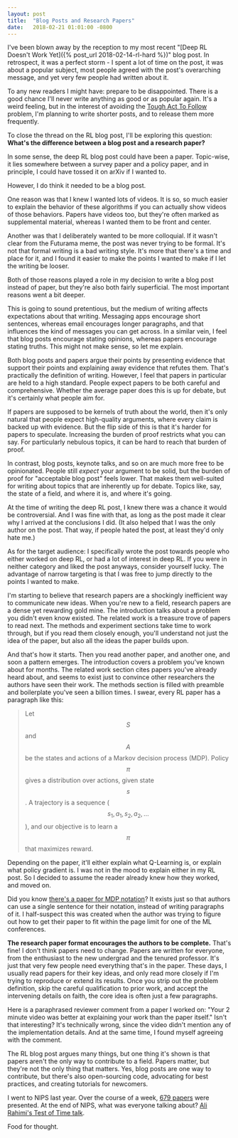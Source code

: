 ```yaml
---
layout: post
title:  "Blog Posts and Research Papers"
date:   2018-02-21 01:01:00 -0800
---
```


I've been blown away by the reception to my most recent
"[Deep RL Doesn't Work Yet]({% post_url 2018-02-14-rl-hard %})" blog post. In retrospect, it was a perfect storm - I spent a lot of
time on the post, it was about a popular subject, most people agreed with
the post's overarching message, and yet very few people had written about it.

To any new readers I might have: prepare to be disappointed. There is a good
chance I'll never write anything as good or as popular again. It's a weird
feeling, but in the interest of avoiding the [Tough Act To Follow](http://tvtropes.org/pmwiki/pmwiki.php/Main/ToughActToFollow)
problem, I'm planning to write shorter posts, and to release them more
frequently.

To close the thread on the RL blog post,
I'll be exploring this question: **What's the
difference between a blog post and a research paper?**

In some sense, the deep RL blog post could have been a paper. Topic-wise, it
lies somewhere between a survey paper and a policy paper, and in principle,
I could have tossed it on arXiv if I wanted to.

However, I do think it needed to be a blog post.

One reason was that I knew I wanted lots of videos.
It is so, so much easier to explain the behavior of these algorithms
if you can actually show videos of those behaviors. Papers have videos
too, but they're often marked as supplemental material, whereas I wanted them
to be front and center.

Another was that I deliberately wanted to be more colloquial. If
it wasn't clear from the Futurama meme, the post was never trying to be
formal. It's not that formal writing is a bad writing style.
It's more that there's a time and place for it, and I found it easier to make
the points I wanted to make if I let the writing be looser.

Both of those reasons played a role in my decision to write a blog post
instead of paper, but they're also both fairly superficial. The most important
reasons went a bit deeper.

This is going to sound pretentious, but the medium of writing
affects expectations about that writing. Messaging apps encourage short
sentences, whereas email encourages longer paragraphs, and that influences the
kind of messages you can get across. In a similar vein, I feel
that blog posts encourage stating opinions, whereas papers encourage stating
truths. This might not make sense, so let me explain.

Both blog posts
and papers argue their points by presenting evidence that support their points
and explaining away evidence that refutes them. That's practically the definition
of writing. However, I feel that papers in particular are held to a high
standard. People expect papers to be both careful and comprehensive.
Whether the average paper does this is
up for debate, but it's certainly what people aim for.

If papers are supposed to be kernels of truth about the world, then it's only
natural that people expect high-quality arguments, where every claim is backed
up with evidence. But the flip side of this is that
it's harder for papers to speculate. Increasing the burden of proof restricts
what you can say. For particularly nebulous topics, it can be hard to reach that
burden of proof.

In contrast, blog posts, keynote talks, and so on are much more free to
be opinionated.
People still *expect* your argument to be solid, but the burden of proof for
"acceptable blog post" feels lower.
That makes them well-suited for writing about topics
that are inherently up for debate. Topics like, say, the state of a field, and
where it is, and where it's going.

At the time of writing the deep RL post, I knew there was a chance it would be
controversial. And I was fine with that, as long as the post made it clear why
I arrived at the conclusions I did. (It also helped that I was the only author
on the post. That way, if people hated the post, at least they'd only hate me.)

As for the target audience: I specifically wrote the post towards people who
either worked on deep RL, or had a lot of interest in deep RL. If you were in
neither category and liked the post anyways, consider yourself lucky.
The advantage of narrow targeting is that I was free to jump directly to the
points I wanted to make.

I'm starting to believe that research papers are a shockingly inefficient
way to communicate new ideas.
When you're new to a field, research papers are a dense yet rewarding gold mine.
The introduction talks about a problem you didn't even know existed. The
related work is a treasure trove of papers to read next. The methods
and experiment sections take time to work through, but if you read them closely
enough, you'll understand not just the idea of the paper, but also all the ideas
the paper builds upon.

And that's how it starts. Then you read another paper, and another one, and soon
a pattern emerges.
The introduction covers a problem you've known about for months.
The related work section cites papers you've already heard about,
and seems to exist just to convince other researchers the authors have seen
their work. The methods section is filled with preamble and
boilerplate you've seen a billion times. I swear, every RL paper has a paragraph
like this:

> Let $$S$$ and $$A$$ be the states and actions of a Markov decision
process (MDP). Policy $$\pi$$ gives a distribution over actions, given state
$$s$$. A trajectory is a sequence ($$s_1, a_1, s_2, a_2, \ldots$$), and our
objective is to learn a $$\pi$$ that maximizes reward.

Depending on the paper,
it'll either explain what Q-Learning is, or explain what policy gradient is.
I was not in the mood to explain either in my RL post. So I decided to assume
the reader already knew how they worked, and moved on.

Did you know [there's a paper for MDP notation](https://arxiv.org/abs/1512.09075)?
It exists just so that authors can use a single sentence for their notation,
instead of writing paragraphs of it. I half-suspect this was created when the
author was trying to figure out how to get their paper to fit within the page
limit for one of the ML conferences.

**The research paper format encourages the authors to be complete.** That's fine! I
don't think papers need to change. Papers are written
for everyone, from the enthusiast to the new undergrad and the tenured
professor. It's just that very few people need everything that's in the paper.
These days, I usually read papers for their key ideas, and only read more
closely if I'm trying to reproduce or extend its results.
Once you strip out the problem definition, skip the careful qualification to prior
work, and accept the intervening details on faith, the core idea is often just
a few paragraphs.

Here is a paraphrased reviewer comment from a paper I worked on: "Your 2 minute
video was better at explaining your work than the paper itself."
Isn't that interesting? It's technically wrong, since the video didn't mention
any of the implementation details. And at the same time, I found myself
agreeing with the comment.

The RL blog post argues many things, but one thing it's shown is that papers
aren't the only way to contribute to a field. Papers matter, but they're not
the only thing that matters. Yes, blog posts are one way to contribute, but
there's also open-sourcing code, advocating for best practices, and creating
tutorials for newcomers.

I went to NIPS last year. Over the course of a week, [679 papers](https://unsupervisedmethods.com/nips-accepted-papers-stats-26f124843aa0)
were presented. At the end of NIPS, what was everyone talking about?
[Ali Rahimi's Test of Time talk](http://www.argmin.net/2017/12/05/kitchen-sinks/).

Food for thought.

